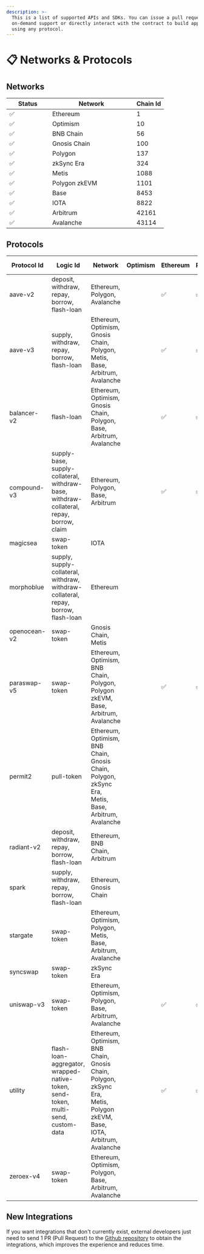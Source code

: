 ```yaml
---
description: >-
  This is a list of supported APIs and SDKs. You can issue a pull request to add
  on-demand support or directly interact with the contract to build applications
  using any protocol.
---
```


# 📋 Networks & Protocols

## Networks

<table><thead><tr><th width="97">Status</th><th width="206">Network</th><th>Chain Id</th></tr></thead><tbody><tr><td>✅</td><td>Ethereum</td><td>1</td></tr><tr><td>✅</td><td>Optimism</td><td>10</td></tr><tr><td>✅</td><td>BNB Chain</td><td>56</td></tr><tr><td>✅</td><td>Gnosis Chain</td><td>100</td></tr><tr><td>✅</td><td>Polygon</td><td>137</td></tr><tr><td>✅</td><td>zkSync Era</td><td>324</td></tr><tr><td>✅</td><td>Metis</td><td>1088</td></tr><tr><td>✅</td><td>Polygon zkEVM</td><td>1101</td></tr><tr><td>✅</td><td>Base</td><td>8453</td></tr><tr><td>✅</td><td>IOTA</td><td>8822</td></tr><tr><td>✅</td><td>Arbitrum</td><td>42161</td></tr><tr><td>✅</td><td>Avalanche</td><td>43114</td></tr></tbody></table>

## Protocols

<table><thead><tr><th width="156">Protocol Id</th><th>Logic Id</th><th>Network</th><th data-hidden>Optimism</th><th data-hidden>Ethereum</th><th data-hidden>Polygon</th><th data-hidden>zkSync Era</th><th data-hidden>Arbitrum</th><th data-hidden>Metis</th><th data-hidden>Base</th><th data-hidden>Avalanche</th></tr></thead><tbody><tr><td>aave-v2</td><td>deposit, withdraw, repay, borrow, flash-loan</td><td>Ethereum, Polygon, Avalanche</td><td></td><td>✅</td><td>✅</td><td></td><td></td><td></td><td></td><td></td></tr><tr><td>aave-v3</td><td>supply, withdraw, repay, borrow, flash-loan</td><td>Ethereum, Optimism, Gnosis Chain, Polygon, Metis, Base, Arbitrum, Avalanche</td><td></td><td>✅</td><td>✅</td><td></td><td>✅</td><td></td><td></td><td></td></tr><tr><td>balancer-v2</td><td>flash-loan</td><td>Ethereum, Optimism, Gnosis Chain, Polygon, Base, Arbitrum, Avalanche</td><td></td><td>✅</td><td>✅</td><td></td><td>✅</td><td></td><td></td><td></td></tr><tr><td>compound-v3</td><td>supply-base, supply-collateral, withdraw-base, withdraw-collateral, repay, borrow, claim</td><td>Ethereum, Polygon, Base, Arbitrum</td><td></td><td>✅</td><td>✅</td><td></td><td>✅</td><td></td><td></td><td></td></tr><tr><td>magicsea</td><td>swap-token</td><td>IOTA</td><td></td><td></td><td></td><td></td><td></td><td></td><td></td><td></td></tr><tr><td>morphoblue</td><td>supply, supply-collateral, withdraw, withdraw-collateral, repay, borrow, flash-loan</td><td>Ethereum</td><td></td><td></td><td></td><td></td><td></td><td></td><td></td><td></td></tr><tr><td>openocean-v2</td><td>swap-token</td><td>Gnosis Chain, Metis</td><td></td><td></td><td></td><td></td><td></td><td></td><td></td><td></td></tr><tr><td>paraswap-v5</td><td>swap-token</td><td>Ethereum, Optimism, BNB Chain, Polygon, Polygon zkEVM, Base, Arbitrum, Avalanche</td><td></td><td>✅</td><td>✅</td><td></td><td>✅</td><td></td><td></td><td></td></tr><tr><td>permit2</td><td>pull-token</td><td>Ethereum, Optimism, BNB Chain, Gnosis Chain, Polygon, zkSync Era, Metis, Base, Arbitrum, Avalanche</td><td></td><td></td><td></td><td></td><td></td><td></td><td></td><td></td></tr><tr><td>radiant-v2</td><td>deposit, withdraw, repay, borrow, flash-loan</td><td>Ethereum, BNB Chain, Arbitrum</td><td></td><td></td><td></td><td></td><td>✅</td><td></td><td></td><td></td></tr><tr><td>spark</td><td>supply, withdraw, repay, borrow, flash-loan</td><td>Ethereum, Gnosis Chain</td><td></td><td></td><td></td><td></td><td></td><td></td><td></td><td></td></tr><tr><td>stargate</td><td>swap-token</td><td>Ethereum, Optimism, Polygon, Metis, Base,  Arbitrum, Avalanche</td><td></td><td></td><td></td><td></td><td></td><td></td><td></td><td></td></tr><tr><td>syncswap</td><td>swap-token</td><td>zkSync Era</td><td></td><td></td><td></td><td>✅</td><td></td><td></td><td></td><td></td></tr><tr><td>uniswap-v3</td><td>swap-token</td><td>Ethereum, Optimism, Polygon, Base, Arbitrum, Avalanche</td><td></td><td>✅</td><td>✅</td><td></td><td>✅</td><td></td><td></td><td></td></tr><tr><td>utility</td><td>flash-loan-aggregator, wrapped-native-token, send-token, multi-send, custom-data</td><td>Ethereum, Optimism, BNB Chain, Gnosis Chain, Polygon, zkSync Era, Metis, Polygon zkEVM, Base, IOTA, Arbitrum, Avalanche</td><td></td><td>✅</td><td>✅</td><td>✅</td><td>✅</td><td></td><td></td><td></td></tr><tr><td>zeroex-v4</td><td>swap-token</td><td>Ethereum, Optimism, Polygon, Base, Arbitrum, Avalanche</td><td></td><td></td><td></td><td></td><td></td><td></td><td></td><td></td></tr></tbody></table>

## New Integrations

If you want integrations that don't currently exist, external developers just need to send 1 PR (Pull Request) to the [Github repository](https://github.com/dinngo/protocolink-logics) to obtain the integrations, which improves the experience and reduces time.
